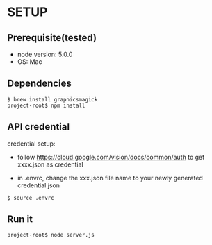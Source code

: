 # SETUP

## Prerequisite(tested)
- node version: 5.0.0
- OS: Mac

## Dependencies
```
$ brew install graphicsmagick
project-root$ npm install
```

## API credential 
credential setup:
- follow https://cloud.google.com/vision/docs/common/auth to get xxxx.json as credential

- in .envrc, change the xxx.json file name to your newly generated credential json
```
$ source .envrc
```

## Run it
```
project-root$ node server.js
```